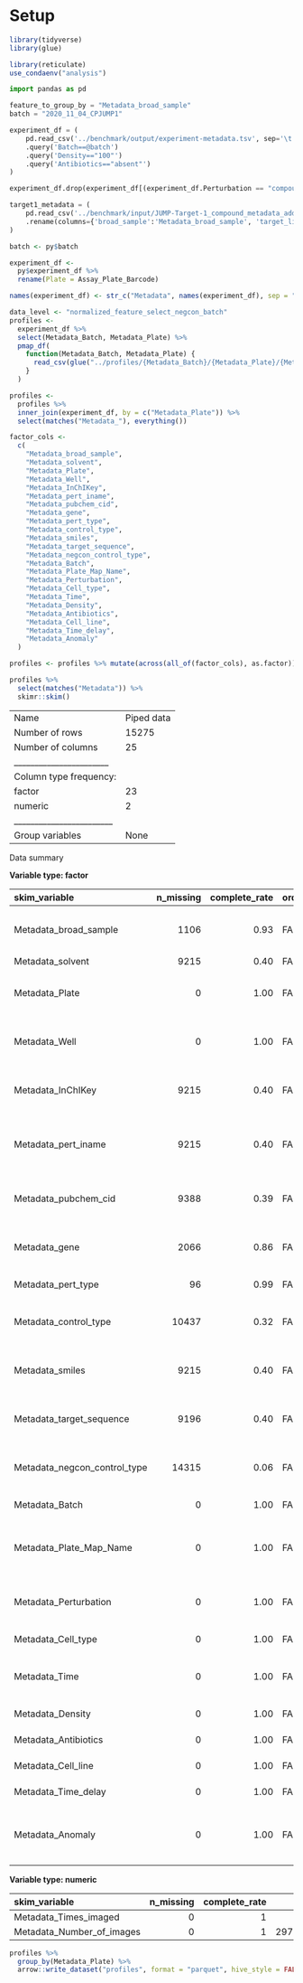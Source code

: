 Setup
================

``` r
library(tidyverse)
library(glue)
```

``` r
library(reticulate)
use_condaenv("analysis")
```

``` python
import pandas as pd

feature_to_group_by = "Metadata_broad_sample"
batch = "2020_11_04_CPJUMP1"

experiment_df = (
    pd.read_csv('../benchmark/output/experiment-metadata.tsv', sep='\t')
    .query('Batch==@batch')
    .query('Density=="100"')
    .query('Antibiotics=="absent"')
)

experiment_df.drop(experiment_df[(experiment_df.Perturbation == "compound") & (experiment_df.Cell_line == "Cas9")].index, inplace=True)

target1_metadata = (
    pd.read_csv('../benchmark/input/JUMP-Target-1_compound_metadata_additional_annotations.tsv', sep='\t', usecols=['broad_sample', 'target_list'])
    .rename(columns={'broad_sample':'Metadata_broad_sample', 'target_list':'Metadata_target_list'})
)
```

``` r
batch <- py$batch
```

``` r
experiment_df <- 
  py$experiment_df %>%
  rename(Plate = Assay_Plate_Barcode)

names(experiment_df) <- str_c("Metadata", names(experiment_df), sep = "_")
```

``` r
data_level <- "normalized_feature_select_negcon_batch"
profiles <-
  experiment_df %>%
  select(Metadata_Batch, Metadata_Plate) %>%
  pmap_df(
    function(Metadata_Batch, Metadata_Plate) {
      read_csv(glue("../profiles/{Metadata_Batch}/{Metadata_Plate}/{Metadata_Plate}_{data_level}.csv.gz"), show_col_types = FALSE)
    }
  )
```

``` r
profiles <- 
  profiles %>%
  inner_join(experiment_df, by = c("Metadata_Plate")) %>% 
  select(matches("Metadata_"), everything())
```

``` r
factor_cols <-
  c(
    "Metadata_broad_sample",
    "Metadata_solvent",
    "Metadata_Plate",
    "Metadata_Well",
    "Metadata_InChIKey",
    "Metadata_pert_iname",
    "Metadata_pubchem_cid",
    "Metadata_gene",
    "Metadata_pert_type",
    "Metadata_control_type",
    "Metadata_smiles",
    "Metadata_target_sequence",
    "Metadata_negcon_control_type",
    "Metadata_Batch",
    "Metadata_Plate_Map_Name",
    "Metadata_Perturbation",
    "Metadata_Cell_type",
    "Metadata_Time",
    "Metadata_Density",
    "Metadata_Antibiotics",
    "Metadata_Cell_line",
    "Metadata_Time_delay",
    "Metadata_Anomaly"
  )

profiles <- profiles %>% mutate(across(all_of(factor_cols), as.factor))
```

``` r
profiles %>% 
  select(matches("Metadata")) %>% 
  skimr::skim()
```

|                                                  |            |
|:-------------------------------------------------|:-----------|
| Name                                             | Piped data |
| Number of rows                                   | 15275      |
| Number of columns                                | 25         |
| \_\_\_\_\_\_\_\_\_\_\_\_\_\_\_\_\_\_\_\_\_\_\_   |            |
| Column type frequency:                           |            |
| factor                                           | 23         |
| numeric                                          | 2          |
| \_\_\_\_\_\_\_\_\_\_\_\_\_\_\_\_\_\_\_\_\_\_\_\_ |            |
| Group variables                                  | None       |

Data summary

**Variable type: factor**

| skim_variable                | n_missing | complete_rate | ordered | n_unique | top_counts                                |
|:-----------------------------|----------:|--------------:|:--------|---------:|:------------------------------------------|
| Metadata_broad_sample        |      1106 |          0.93 | FALSE   |      816 | BRD: 32, BRD: 32, BRD: 32, BRD: 32        |
| Metadata_solvent             |      9215 |          0.40 | FALSE   |        1 | DMS: 6060                                 |
| Metadata_Plate               |         0 |          1.00 | FALSE   |       40 | BR0: 384, BR0: 384, BR0: 384, BR0: 384    |
| Metadata_Well                |         0 |          1.00 | FALSE   |      384 | A10: 40, A15: 40, A16: 40, A17: 40        |
| Metadata_InChIKey            |      9215 |          0.40 | FALSE   |      307 | IAZ: 1010, ALB: 32, AYC: 32, CWH: 32      |
| Metadata_pert_iname          |      9215 |          0.40 | FALSE   |      303 | DMS: 1010, aza: 32, BI-: 32, bup: 32      |
| Metadata_pubchem_cid         |      9388 |          0.39 | FALSE   |      290 | 679: 1010, 528: 47, 660: 47, 944: 32      |
| Metadata_gene                |      2066 |          0.86 | FALSE   |      175 | ABL: 80, ADA: 80, ADR: 80, AKR: 80        |
| Metadata_pert_type           |        96 |          0.99 | FALSE   |        2 | trt: 10341, con: 4838                     |
| Metadata_control_type        |     10437 |          0.32 | FALSE   |        4 | neg: 2450, pos: 1112, pos: 1038, pos: 238 |
| Metadata_smiles              |      9215 |          0.40 | FALSE   |      307 | CS(: 1010, CC\[: 32, CCO: 32, CN(: 32     |
| Metadata_target_sequence     |      9196 |          0.40 | FALSE   |      335 | AAT: 32, ACA: 32, ACA: 32, ACA: 32        |
| Metadata_negcon_control_type |     14315 |          0.06 | FALSE   |        4 | NO\_: 768, ONE: 96, NO\_: 64, NO\_: 32    |
| Metadata_Batch               |         0 |          1.00 | FALSE   |        1 | 202: 15275                                |
| Metadata_Plate_Map_Name      |         0 |          1.00 | FALSE   |        3 | JUM: 6143, JUM: 6060, JUM: 3072           |
| Metadata_Perturbation        |         0 |          1.00 | FALSE   |        3 | cri: 6143, com: 6060, orf: 3072           |
| Metadata_Cell_type           |         0 |          1.00 | FALSE   |        2 | A54: 7678, U2O: 7597                      |
| Metadata_Time                |         0 |          1.00 | FALSE   |        4 | 48: 4608, 96: 4608, 144: 3071, 24: 2988   |
| Metadata_Density             |         0 |          1.00 | FALSE   |        1 | 100: 15275                                |
| Metadata_Antibiotics         |         0 |          1.00 | FALSE   |        1 | abs: 15275                                |
| Metadata_Cell_line           |         0 |          1.00 | FALSE   |        2 | Par: 9132, Cas: 6143                      |
| Metadata_Time_delay          |         0 |          1.00 | FALSE   |        1 | Day: 15275                                |
| Metadata_Anomaly             |         0 |          1.00 | FALSE   |        4 | non: 5375, Pha: 4608, WGA: 4524, Mit: 768 |

**Variable type: numeric**

| skim_variable             | n_missing | complete_rate |     mean |      sd |    p0 |   p25 |   p50 |   p75 |  p100 | hist  |
|:--------------------------|----------:|--------------:|---------:|--------:|------:|------:|------:|------:|------:|:------|
| Metadata_Times_imaged     |         0 |             1 |     1.00 |    0.00 |     1 |     1 |     1 |     1 |     1 | ▁▁▇▁▁ |
| Metadata_Number_of_images |         0 |             1 | 29795.51 | 6471.16 | 27352 | 27648 | 27648 | 27648 | 49152 | ▇▁▁▁▁ |

``` r
profiles %>%
  group_by(Metadata_Plate) %>%
  arrow::write_dataset("profiles", format = "parquet", hive_style = FALSE)
```
